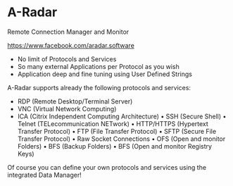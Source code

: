# A-Radar
Remote Connection Manager and Monitor

https://www.facebook.com/aradar.software

- No limit of Protocols and Services
- So many external Applications per Protocol as you wish
- Application deep and fine tuning using User Defined Strings

A-Radar supports already the following protocols and services:

- RDP (Remote Desktop/Terminal Server)
- VNC (Virtual Network Computing)
- ICA (Citrix Independent Computing Architecture)
• SSH (Secure Shell)
• Telnet (TELecommunication NETwork)
• HTTP/HTTPS (Hypertext Transfer Protocol)
• FTP (File Transfer Protocol)
• SFTP (Secure File Transfer Protocol)
• Raw Socket Connections
• OFS (Open and monitor Folders)
• BFS (Backup Folders)
• BFS (Open and monitor Registry Keys)

Of course you can define your own protocols and services using the integrated Data Manager!
